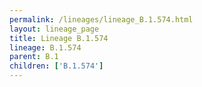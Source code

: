 ```yaml
---
permalink: /lineages/lineage_B.1.574.html
layout: lineage_page
title: Lineage B.1.574
lineage: B.1.574
parent: B.1
children: ['B.1.574']
---
```

